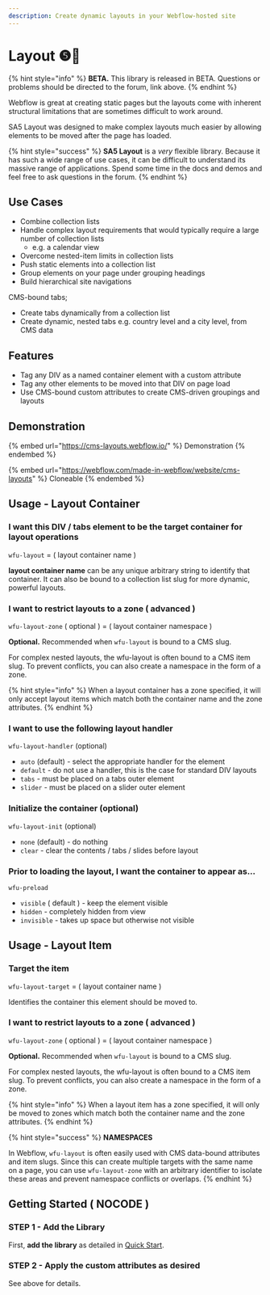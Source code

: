 ```yaml
---
description: Create dynamic layouts in your Webflow-hosted site
---
```


# Layout ❺🧪

{% hint style="info" %}
**BETA.** This library is released in BETA. Questions or problems should be directed to the forum, link above.
{% endhint %}

Webflow is great at creating static pages but the layouts come with inherent structural limitations that are sometimes difficult to work around.

SA5 Layout was designed to make complex layouts much easier by allowing elements to be moved after the page has loaded.&#x20;

{% hint style="success" %}
**SA5 Layout** is a _very_ flexible library. Because it has such a wide range of use cases, it can be difficult to understand its massive range of applications. Spend some time in the docs and demos and feel free to ask questions in the forum.&#x20;
{% endhint %}

## Use Cases

* Combine collection lists&#x20;
* Handle complex layout requirements that would typically require a large number of collection lists
  * e.g. a calendar view&#x20;
* Overcome nested-item limits in collection lists
* Push static elements into a collection list&#x20;
* Group elements on your page under grouping headings&#x20;
* Build hierarchical site navigations

CMS-bound tabs;&#x20;

* Create tabs dynamically from a collection list
* Create dynamic, nested tabs e.g. country level and a city level, from CMS data&#x20;

## Features&#x20;

* Tag any DIV as a named container element with a custom attribute
* Tag any other elements to be moved into that DIV on page load
* Use CMS-bound custom attributes to create CMS-driven groupings and layouts &#x20;

## Demonstration

{% embed url="https://cms-layouts.webflow.io/" %}
Demonstration
{% endembed %}

{% embed url="https://webflow.com/made-in-webflow/website/cms-layouts" %}
Cloneable
{% endembed %}

## Usage - Layout Container

### I want this DIV / tabs element to be the target container for layout operations&#x20;

`wfu-layout` = ( layout container name )

**layout container name** can be any unique arbitrary string to identify that container. It can also be bound to a collection list slug for more dynamic, powerful layouts. &#x20;

### I want to restrict layouts to a zone ( advanced )&#x20;

`wfu-layout-zone` ( optional ) = ( layout container namespace )

**Optional.** Recommended when `wfu-layout` is bound to a CMS slug. &#x20;

For complex nested layouts, the wfu-layout is often bound to a CMS item slug. To prevent conflicts, you can also create a namespace in the form of a zone.&#x20;

{% hint style="info" %}
When a layout container has a zone specified, it will only accept layout items which match both the container name and the zone attributes.&#x20;
{% endhint %}

### I want to use the following layout handler

`wfu-layout-handler` (optional)

* `auto` (default) - select the appropriate handler for the element
* `default` - do not use a handler, this is the case for standard DIV layouts&#x20;
* `tabs` - must be placed on a tabs outer element &#x20;
* `slider` - must be placed on a slider outer element

### Initialize the container (optional)

`wfu-layout-init` (optional)

* `none` (default) - do nothing&#x20;
* `clear` - clear the contents / tabs / slides before layout&#x20;

### Prior to loading the layout, I want the container to appear as...&#x20;

`wfu-preload`&#x20;

* `visible` ( default ) - keep the element visible&#x20;
* `hidden` - completely hidden from view
* `invisible` - takes up space but otherwise not visible&#x20;

## Usage - Layout Item

### Target the item

`wfu-layout-target` = ( layout container name )

Identifies the container this element should be moved to.&#x20;

### I want to restrict layouts to a zone ( advanced )&#x20;

`wfu-layout-zone` ( optional ) = ( layout container namespace )

**Optional.** Recommended when `wfu-layout` is bound to a CMS slug. &#x20;

For complex nested layouts, the wfu-layout is often bound to a CMS item slug. To prevent conflicts, you can also create a namespace in the form of a zone.&#x20;

{% hint style="info" %}
When a layout item has a zone specified, it will only be moved to zones which match both the container name and the zone attributes.&#x20;
{% endhint %}

{% hint style="success" %}
**NAMESPACES**

In Webflow, `wfu-layout` is often easily used with CMS data-bound attributes and item slugs.  Since this can create multiple targets with the same name on a page, you can use `wfu-layout-zone` with an arbitrary identifier to isolate these areas and prevent namespace conflicts or overlaps.&#x20;
{% endhint %}

## Getting Started ( NOCODE ) <a href="#getting-started-nocode" id="getting-started-nocode"></a>

### STEP 1 - Add the Library <a href="#step-1---add-the-library" id="step-1---add-the-library"></a>

First, **add the library** as detailed in [Quick Start](../quick-start.md).&#x20;

### STEP 2 - Apply the custom attributes as desired <a href="#step-2---apply-wfu-decode-to-the-html-embed-element-you-want-to-decode" id="step-2---apply-wfu-decode-to-the-html-embed-element-you-want-to-decode"></a>

See above for details.



